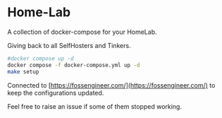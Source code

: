 # Home-Lab

A collection of docker-compose for your HomeLab. 

Giving back to all SelfHosters and Tinkers.


```sh
#docker compose up -d
docker compose -f docker-compose.yml up -d
make setup
```

Connected to [https://fossengineer.com/](https://fossengineer.com/) to keep the configurations updated.

Feel free to raise an issue if some of them stopped working.